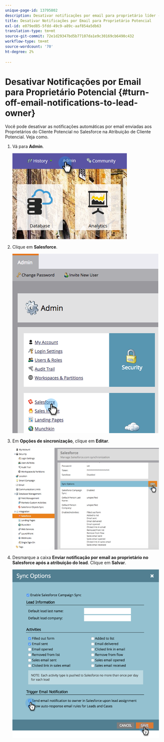 ```yaml
---
unique-page-id: 13795802
description: Desativar notificações por email para proprietário líder - Documentos do Marketo - Documentação do produto
title: Desativar Notificações por Email para Proprietário Potencial
exl-id: e079ed85-5fdd-49c9-a89c-aaf854a5db63
translation-type: tm+mt
source-git-commit: 72e1d29347bd5b77107da1e9c30169cb6490c432
workflow-type: tm+mt
source-wordcount: '70'
ht-degree: 2%

---
```


# Desativar Notificações por Email para Proprietário Potencial {#turn-off-email-notifications-to-lead-owner}

Você pode desativar as notificações automáticas por email enviadas aos Proprietários do Cliente Potencial no Salesforce na Atribuição de Cliente Potencial. Veja como.

1. Vá para **Admin**.

   ![](assets/admin-1.png)

1. Clique em **Salesforce**.

   ![](assets/adminsalesforce.png)

1. Em **Opções de sincronização**, clique em **Editar**.

   ![](assets/salesforcesummary2.jpg)

1. Desmarque a caixa **Enviar notificação por email ao proprietário no Salesforce após a atribuição do lead**. Clique em **Salvar**.

   ![](assets/new-screen.png)
